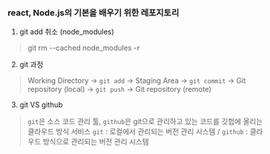 ### react, Node.js의 기본을 배우기 위한 레포지토리

1. git add 취소 (node_modules)
> git rm --cached node_modules -r

2. git 과정
> Working Directory -> `git add` -> Staging Area -> `git commit` -> Git repository (local) -> `git push` -> Git repository (remote)

3. git VS github
> `git`은 소스 코드 관리 툴, `github`은 git으로 관리하고 있는 코드를 깃헙에 올리는 클라우드 방식 서비스
> `git` : 로컬에서 관리되는 버전 관리 시스템 / `github` : 클라우드 방식으로 관리되는 버전 관리 시스템